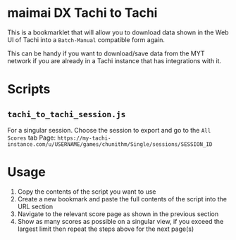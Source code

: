 # maimai DX Tachi to Tachi

This is a bookmarklet that will allow you to download data shown in the Web UI of Tachi into a `Batch-Manual` compatible form again.

This can be handy if you want to download/save data from the MYT network if you are already in a Tachi instance that has integrations with it.

# Scripts

## `tachi_to_tachi_session.js`
For a singular session. Choose the session to export and go to the `All Scores` tab
Page: `https://my-tachi-instance.com/u/USERNAME/games/chunithm/Single/sessions/SESSION_ID`

# Usage

1. Copy the contents of the script you want to use
2. Create a new bookmark and paste the full contents of the script into the URL section
3. Navigate to the relevant score page as shown in the previous section
4. Show as many scores as possible on a singular view, if you exceed the largest limit then repeat the steps above for the next page(s)
